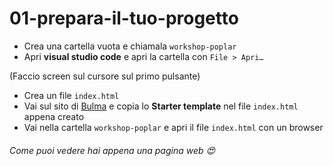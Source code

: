 # 01-prepara-il-tuo-progetto

- Crea una cartella vuota e chiamala `workshop-poplar`
- Apri **visual studio code** e apri la cartella con `File > Apri…`

(Faccio screen sul cursore sul primo pulsante)

- Crea un file `index.html`
- Vai sul sito di [Bulma](https://bulma.io/documentation/overview/start/) e copia lo **Starter template** nel file `index.html` appena creato
- Vai nella cartella `workshop-poplar` e apri il file `index.html` con un browser
###### Come puoi vedere hai appena una pagina web 😍
